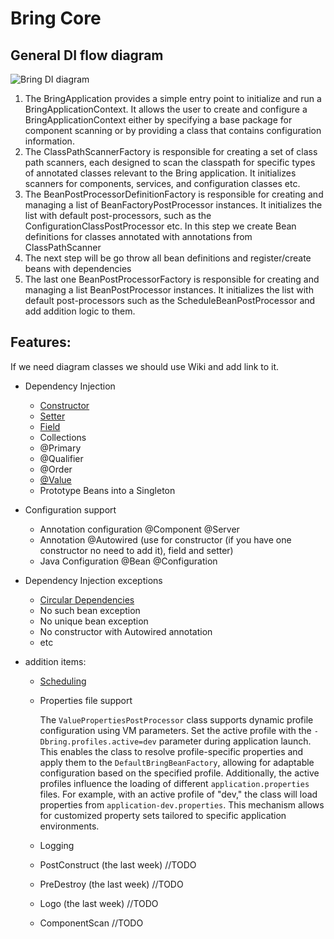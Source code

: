 # Bring Core

## General DI flow diagram

![Bring DI diagram](https://github.com/YevgenDemoTestOrganization/bring/assets/73576438/0e8d074a-3d49-4099-bf8e-68b029056cce)

1. The BringApplication provides a simple entry point to initialize and run a BringApplicationContext.
   It allows the user to create and configure a BringApplicationContext either by specifying a base package for component scanning or by providing a class that contains configuration information.
2. The ClassPathScannerFactory is responsible for creating a set of class path scanners, each designed to scan the classpath for specific types of annotated classes relevant to the Bring application. It initializes scanners for components, services, and configuration classes etc.
3. The BeanPostProcessorDefinitionFactory is responsible for creating and managing a list of BeanFactoryPostProcessor instances. It initializes the list with default post-processors, such as the ConfigurationClassPostProcessor etc. In this step we create Bean definitions for classes annotated with annotations from ClassPathScanner
4. The next step will be go throw all bean definitions and register/create beans with dependencies
5. The last one BeanPostProcessorFactory is responsible for creating and managing a list BeanPostProcessor instances. 
It initializes the list with default post-processors such as the ScheduleBeanPostProcessor and add addition logic to them.


## Features:

If we need diagram classes we should use Wiki and add link to it.

 - Dependency Injection
   - [Constructor](core/Constructor.md)
   - [Setter](core/Setter.md)
   - [Field](core/Field.md)
   - Collections
   - @Primary
   - @Qualifier
   - @Order
   - [@Value](core/Value.md)
   - Prototype Beans into a Singleton


 - Configuration support
   - Annotation configuration @Component @Server
   - Annotation @Autowired (use for constructor (if you have one constructor no need to add it), field and setter)
   - Java Configuration @Bean @Configuration


- Dependency Injection exceptions
  - [Circular Dependencies](core/CircularDependencies.md)
  - No such bean exception
  - No unique bean exception
  - No constructor with Autowired annotation
  - etc


- addition items:
  - [Scheduling](\core\Scheduling.md)
  - Properties file support 

    
    The `ValuePropertiesPostProcessor` class supports dynamic profile configuration using VM parameters. 
    Set the active profile with the `-Dbring.profiles.active=dev` parameter during application launch. 
    This enables the class to resolve profile-specific properties and apply them to the `DefaultBringBeanFactory`, allowing for adaptable configuration based on the specified profile. 
    Additionally, the active profiles influence the loading of different `application.properties` files. 
    For example, with an active profile of "dev," the class will load properties from `application-dev.properties`. This mechanism allows for customized property sets tailored to specific application environments.


  - Logging
  - PostConstruct (the last week)  //TODO
  - PreDestroy (the last week)  //TODO
  - Logo  (the last week) //TODO
  - ComponentScan  //TODO
